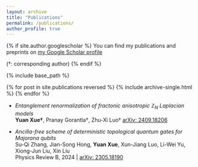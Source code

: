 ```yaml
---
layout: archive
title: "Publications"
permalink: /publications/
author_profile: true
---
```


{% if site.author.googlescholar %}
  You can find my publications and preprints on [my Google Scholar profile](https://scholar.google.com/citations?user=1aal5_wAAAAJ&hl=zh-CN)
  
  (†: corresponding author)
{% endif %}

{% include base_path %}

{% for post in site.publications reversed %}
  {% include archive-single.html %}
{% endfor %}
* _Entanglement renormalization of fractonic anisotropic ℤ<sub>N</sub> Laplacian models_ <br>
   **Yuan Xue†**, Pranay Gorantla†, Zhu-Xi Luo†
  [arXiv: 2409.18206](https://arxiv.org/abs/2409.18206)
  
* _Ancilla-free scheme of deterministic topological quantum gates for Majorana qubits_ <br>
   Su-Qi Zhang, Jian-Song Hong, **Yuan Xue**, Xun-Jiang Luo, Li-Wei Yu, Xiong-Jun Liu, Xin Liu <br>
   Physics Review B, 2024 | [arXiv: 2305.18190](https://arxiv.org/abs/2305.18190)

